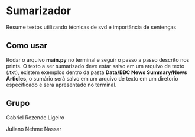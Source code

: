 # Sumarizador
Resume textos utilizando técnicas de svd e importância de sentenças

## Como usar
Rodar o arquivo **main.py** no terminal e seguir o passo a passo descrito nos prints. O texto a ser sumarizado deve estar salvo em um arquivo de texto (.txt), existem exemplos dentro da pasta **Data/BBC News Summary/News Articles**, o sumário será salvo em um arquivo de texto em um diretorio especificado e sera apresentado no terminal.

## Grupo
<p>Gabriel Rezende Ligeiro</p>
<p>Juliano Nehme Nassar</p>
